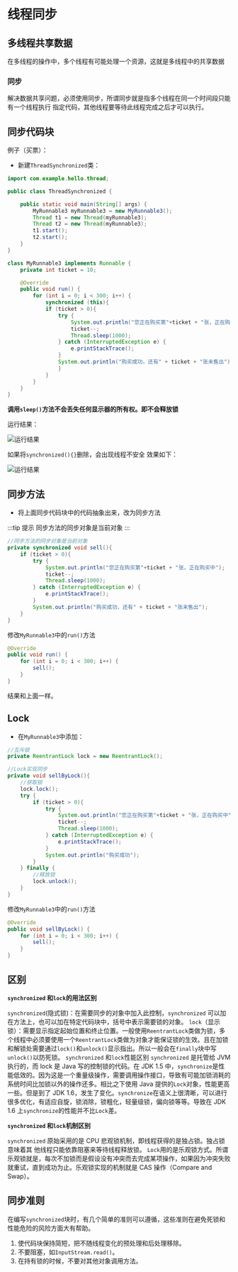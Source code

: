 #  线程同步

## 多线程共享数据
在多线程的操作中，多个线程有可能处理一个资源，这就是多线程中的共享数据
### 同步
解决数据共享问题，必须使用同步，所谓同步就是指多个线程在同一个时间段只能有一个线程执行
指定代码，其他线程要等待此线程完成之后才可以执行。

## 同步代码块

例子（买票）：
+ 新建```ThreadSynchronized```类：

```java
import com.example.hello.thread;

public class ThreadSynchronized {

    public static void main(String[] args) {
        MyRunnable3 myRunnable3 = new MyRunnable3();
        Thread t1 = new Thread(myRunnable3);
        Thread t2 = new Thread(myRunnable3);
        t1.start();
        t2.start();
    }
}

class MyRunnable3 implements Runnable {
    private int ticket = 10;

    @Override
    public void run() {
        for (int i = 0; i < 300; i++) {
            synchronized (this){
            if (ticket > 0){
                try {
                    System.out.println("您正在购买第"+ticket + "张，正在购买中");
                    ticket--;
                    Thread.sleep(1000);
                } catch (InterruptedException e) {
                    e.printStackTrace();
                }
                System.out.println("购买成功，还有" + ticket + "张未售出");
                }
            }
        }
    }
}
```
**调用```sleep()```方法不会丢失任何显示器的所有权。即不会释放锁**

运行结果：

![运行结果](/thread/线程同步1.PNG)

如果将```synchronized(){}```删除，会出现线程不安全
效果如下：

![运行结果](/thread/线程不安全.PNG)

## 同步方法

+ 将上面同步代码块中的代码抽象出来，改为同步方法

:::tip 提示
同步方法的同步对象是当前对象
:::
```java
//同步方法的同步对象是当前对象
private synchronized void sell(){
    if (ticket > 0){
        try {
            System.out.println("您正在购买第"+ticket + "张，正在购买中");
            ticket--;
            Thread.sleep(1000);
        } catch (InterruptedException e) {
            e.printStackTrace();
        }
        System.out.println("购买成功，还有" + ticket + "张未售出");
    }
}
```

修改```MyRunnable3```中的```run()```方法

```java
@Override
public void run() {
    for (int i = 0; i < 300; i++) {
        sell();
    }
}
```
结果和上面一样。

## Lock

+ 在```MyRunnable3```中添加：

```java
//互斥锁
private ReentrantLock lock = new ReentrantLock();

//Lock实现同步
private void sellByLock(){
    //获取锁
    lock.lock();
    try {
        if (ticket > 0){
            try {
                System.out.println("您正在购买第"+ticket + "张，正在购买中");
                ticket--;
                Thread.sleep(1000);
            } catch (InterruptedException e) {
                e.printStackTrace();
            }
            System.out.println("购买成功");
        }
    } finally {
        //释放锁
        lock.unlock();
    }
}
```
修改```MyRunnable3```中的```run()```方法
```java
@Override
public void sellByLock() {
    for (int i = 0; i < 300; i++) {
        sell();
    }
}
```

## 区别
**```synchronized``` 和```lock```的用法区别**

```synchronized```(隐式锁)：在需要同步的对象中加入此控制，```synchronized``` 可以加在方法上，也可以加在特定代码块中，括号中表示需要锁的对象。
```lock```（显示锁）：需要显示指定起始位置和终止位置。一般使用```ReentrantLock```类做为锁，多个线程中必须要使用一个```ReentrantLock```类做为对象才能保证锁的生效。且在加锁和解锁处需要通过```lock()```和```unlock()```显示指出。所以一般会在```finally```块中写```unlock()```以防死锁。
```synchronized``` 和```lock```性能区别 ```synchronized``` 是托管给 JVM 执行的，而 lock 是 Java 写的控制锁的代码。在 JDK 1.5 中，```synchronize```是性能低效的。因为这是一个重量级操作，需要调用操作接口，导致有可能加锁消耗的系统时间比加锁以外的操作还多。相比之下使用 Java 提供的```Lock```对象，性能更高一些。但是到了 JDK 1.6，发生了变化。```synchronize```在语义上很清晰，可以进行很多优化，有适应自旋，锁消除，锁粗化，轻量级锁，偏向锁等等。导致在 JDK 1.6 上```synchronize```的性能并不比```Lock```差。

**```synchronized``` 和```lock```机制区别**

```synchronized``` 原始采用的是 CPU 悲观锁机制，即线程获得的是独占锁。独占锁意味着其 他线程只能依靠阻塞来等待线程释放锁。
```Lock```用的是乐观锁方式。所谓乐观锁就是，每次不加锁而是假设没有冲突而去完成某项操作，如果因为冲突失败就重试，直到成功为止。乐观锁实现的机制就是 CAS 操作（Compare and Swap）。

## 同步准则
在编写```synchronized```块时，有几个简单的准则可以遵循，这些准则在避免死锁和
性能危险的风险方面大有帮助。

1. 使代码块保持简短，把不随线程变化的预处理和后处理移除。
2. 不要阻塞，如```InputStream.read()```。
3. 在持有锁的时候，不要对其他对象调用方法。
